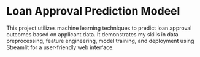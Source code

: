 # Loan Approval Prediction Modeel


This project utilizes machine learning techniques to predict loan approval outcomes based on applicant data. It demonstrates my skills in data preprocessing, feature engineering, model training, and deployment using Streamlit for a user-friendly web interface.
